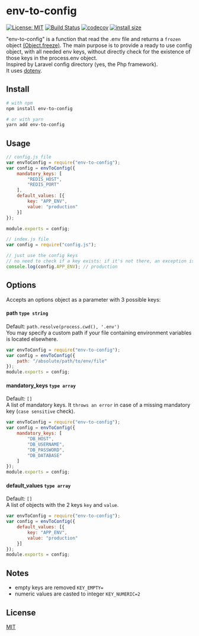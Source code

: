 # env-to-config

[![License: MIT](https://img.shields.io/badge/License-MIT-green.svg)](https://opensource.org/licenses/MIT)
[![Build Status](https://travis-ci.org/zsimo/env-to-config.svg?branch=master)](https://travis-ci.org/zsimo/env-to-config)
[![codecov](https://codecov.io/gh/zsimo/env-to-config/branch/master/graph/badge.svg)](https://codecov.io/gh/zsimo/env-to-config)
[![install size](https://packagephobia.now.sh/badge?p=env-to-config)](https://packagephobia.now.sh/result?p=env-to-config)
 
"env-to-config" is a function that read the .env file and returns a `frozen` object [(Object.freeze)](https://developer.mozilla.org/en-US/docs/Web/JavaScript/Reference/Global_Objects/Object/freeze).
The main purpose is to provide a ready to use config object, with all needed env keys, without directly check for the existence of those keys in the process.env object.  
Inspired by Laravel config directory (yes, the Php framework).  
It uses [dotenv](https://github.com/motdotla/dotenv).

## Install
```bash
# with npm
npm install env-to-config

# or with yarn
yarn add env-to-config
```

## Usage
```js
// config.js file
var envToConfig = require("env-to-config");
var config = envToConfig({
    mandatory_keys: [
        "REDIS_HOST",
        "REDIS_PORT"
    ],
    default_values: [{
        key: "APP_ENV",
        value: "production"
    }]
});

module.exports = config;
```
```js
// index.js file
var config = require("config.js");

// just use the config keys
// no need to check if a key exists: if it's not there, an exception is thrown 
console.log(config.APP_ENV); // production
```

## Options
Accepts an options object as a parameter with 3 possible keys:
#### path `type string`
Default: `path.resolve(process.cwd(), '.env')`  
You may specify a custom path if your file containing environment variables is located elsewhere.
```js
var envToConfig = require("env-to-config");
var config = envToConfig({
    path: "/absolute/path/to/env/file"
});
module.exports = config;
```
#### mandatory_keys `type array`
Default: `[]`  
A list of mandatory keys. It `throws an error` in case of a missing mandatory key (`case sensitive` check).
```js
var envToConfig = require("env-to-config");
var config = envToConfig({
    mandatory_keys: [
        "DB_HOST",
        "DB_USERNAME",
        "DB_PASSWORD",
        "DB_DATABASE"
    ]
});
module.exports = config;
```
#### default_values `type array`
Default: `[]`  
A list of objects with the 2 keys `key` and `value`.
```js
var envToConfig = require("env-to-config");
var config = envToConfig({
    default_values: [{
        key: "APP_ENV",
        value: "production"
    }]
});
module.exports = config;
```

## Notes
- empty keys are removed `KEY_EMPTY=`
- numeric values are casted to integer `KEY_NUMERIC=2`

## License
[MIT](https://github.com/zsimo/env-to-config/blob/master/LICENSE)